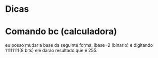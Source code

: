 # Dicas

# Comando bc (calculadora)
eu posso mudar a base da seguinte forma: ibase=2 (binario) e digitando 11111111(8 bits) ele daráo resultado que é 255.
